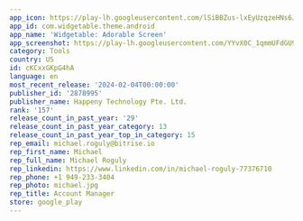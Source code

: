 ```yaml
---
app_icon: https://play-lh.googleusercontent.com/lSiBBZus-lxEyUzqzeHNs6JXvNi6dGdk-IAtX_knASkVKBRqVdYGsiEbhz6L9k5ZEA
app_id: com.widgetable.theme.android
app_name: 'Widgetable: Adorable Screen'
app_screenshot: https://play-lh.googleusercontent.com/YYvX0C_1qmmUFdGU918dWvwq5PjxMxWhh3NJrJhP664YG5NaRBsdiv48MPXQDQx7o9M
category: Tools
country: US
id: cKCxxGKpG4hA
language: en
most_recent_release: '2024-02-04T00:00:00'
publisher_id: '2878995'
publisher_name: Happeny Technology Pte. Ltd.
rank: '157'
release_count_in_past_year: '29'
release_count_in_past_year_category: 13
release_count_in_past_year_top_in_category: 15
rep_email: michael.roguly@bitrise.io
rep_first_name: Michael
rep_full_name: Michael Roguly
rep_linkedin: https://www.linkedin.com/in/michael-roguly-77376710
rep_phone: +1 949-233-3404
rep_photo: michael.jpg
rep_title: Account Manager
store: google_play
---
```

